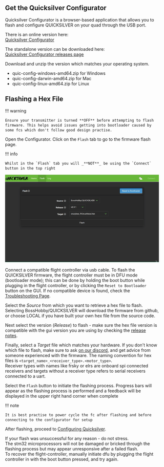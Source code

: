 ## Get the Quicksilver Configurator

Quicksilver Configurator is a browser-based application that allows you to flash and configure QUICKSILVER on your quad through the USB port.

There is an online version here:  
[Quicksilver Configurator](https://config.bosshobby.com/)

The standalone version can be downloaded here:  
[Quicksilver Configurator releases page](https://github.com/BossHobby/Configurator)

Download and unzip the version which matches your operating system.

- quic-config-windows-amd64.zip for Windows
- quic-config-darwin-amd64.zip for Mac
- quic-config-linux-amd64.zip for Linux

## Flashing a Hex File

!!! warning
    
    Ensure your transmitter is turned **OFF** before attempting to flash firmware. This helps avoid issues getting into bootloader caused by some fcs which don't follow good design practise.

Open the Configurator. Click on the `Flash` tab to go to the firmware flash page.

!!! info

    Whilst in the `Flash` tab you will _**NOT**_ be using the `Connect` button in the top right

![Flashing](assets/img/QS_flash.gif)

Connect a compatible flight controller via usb cable. To flash the QUICKSILVER firmware, the flight controller must be in DFU mode (bootloader mode); this can be done by holding the boot button while plugging in the flight controller, or by clicking the `Reset to Bootloader` button on the GUI. If no compatible device is found, check the [Troubleshooting Page](Troubleshooting.md).

Select the _Source_ from which you want to retrieve a hex file to flash. Selecting BossHobby/QUICKSILVER will download the firmware from github, or choose LOCAL if you have built your own hex file from the source code.

Next select the version (_Release_) to flash - make sure the hex file version is compatible with the gui version you are using by checking the [release notes](https://github.com/BossHobby/QUICKSILVER/releases).

Finally, select a _Target_ file which matches your hardware. If you don't know which file to flash, make sure to ask [on our discord](https://discord.gg/xZa6Pwwxvy), and get advice from someone experienced with the firmware. The naming convention for hex files is `<target_name>_<receiver_type>.<motor_type>`.  
Receiver types with names like frsky or elrs are onboard spi connected receivers and targets without a receiver type refers to serial receivers connected to a uart.

Select the `Flash` button to initiate the flashing process. Progress bars will appear as the flashing process is performed and a feedback will be displayed in the upper right hand corner when complete

!!! note

    It is best practise to power cycle the fc after flashing and before connecting to the configurator for setup

After flashing, proceed to [Configuring Quicksilver](Configuring-Quicksilver.md).

If your flash was unsuccessful for any reason - do not stress.  
The stm32 microprocessors will not be damaged or bricked through the flashing process but may appear unresponsive after a failed flash.  
To recover the flight-controller, manually initiate dfu by plugging the flight controller in with the boot button pressed, and try again.
